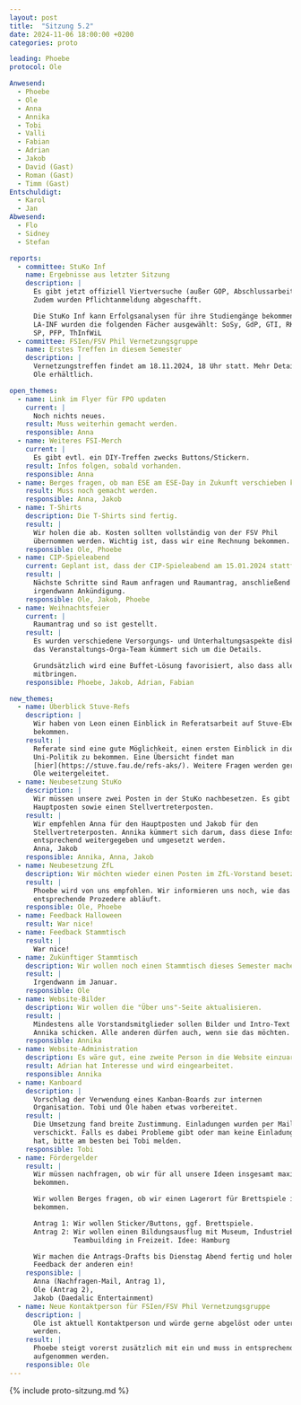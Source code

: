 ```yaml
---
layout: post
title:  "Sitzung 5.2"
date: 2024-11-06 18:00:00 +0200
categories: proto

leading: Phoebe
protocol: Ole

Anwesend:
  - Phoebe
  - Ole
  - Anna
  - Annika
  - Tobi
  - Valli
  - Fabian
  - Adrian
  - Jakob
  - David (Gast)
  - Roman (Gast)
  - Timm (Gast)
Entschuldigt:
  - Karol
  - Jan
Abwesend:
  - Flo
  - Sidney
  - Stefan

reports:
  - committee: StuKo Inf
    name: Ergebnisse aus letzter Sitzung
    description: |
      Es gibt jetzt offiziell Viertversuche (außer GOP, Abschlussarbeiten).
      Zudem wurden Pflichtanmeldung abgeschafft.

      Die StuKo Inf kann Erfolgsanalysen für ihre Studiengänge bekommen. Für
      LA-INF wurden die folgenden Fächer ausgewählt: SoSy, GdP, GTI, RK, EidA,
      SP, PFP, ThInfWiL
  - committee: FSIen/FSV Phil Vernetzungsgruppe
    name: Erstes Treffen in diesem Semester
    description: |
      Vernetzungstreffen findet am 18.11.2024, 18 Uhr statt. Mehr Details bei
      Ole erhältlich.

open_themes:
  - name: Link im Flyer für FPO updaten
    current: |
      Noch nichts neues.
    result: Muss weiterhin gemacht werden.
    responsible: Anna
  - name: Weiteres FSI-Merch
    current: |
      Es gibt evtl. ein DIY-Treffen zwecks Buttons/Stickern.
    result: Infos folgen, sobald vorhanden.
    responsible: Anna
  - name: Berges fragen, ob man ESE am ESE-Day in Zukunft verschieben kann
    result: Muss noch gemacht werden.
    responsible: Anna, Jakob
  - name: T-Shirts
    description: Die T-Shirts sind fertig.
    result: |
      Wir holen die ab. Kosten sollten vollständig von der FSV Phil
      übernommen werden. Wichtig ist, dass wir eine Rechnung bekommen.
    responsible: Ole, Phoebe
  - name: CIP-Spieleabend
    current: Geplant ist, dass der CIP-Spieleabend am 15.01.2024 stattfindet.
    result: |
      Nächste Schritte sind Raum anfragen und Raumantrag, anschließend
      irgendwann Ankündigung.
    responsible: Ole, Jakob, Phoebe
  - name: Weihnachtsfeier
    current: |
      Raumantrag und so ist gestellt.
    result: |
      Es wurden verschiedene Versorgungs- und Unterhaltungsaspekte diskutiert,
      das Veranstaltungs-Orga-Team kümmert sich um die Details.

      Grundsätzlich wird eine Buffet-Lösung favorisiert, also dass alle etwas
      mitbringen.
    responsible: Phoebe, Jakob, Adrian, Fabian

new_themes:
  - name: Überblick Stuve-Refs
    description: |
      Wir haben von Leon einen Einblick in Referatsarbeit auf Stuve-Ebene
      bekommen.
    result: |
      Referate sind eine gute Möglichkeit, einen ersten Einblick in die
      Uni-Politik zu bekommen. Eine Übersicht findet man
      [hier](https://stuve.fau.de/refs-aks/). Weitere Fragen werden gerne von
      Ole weitergeleitet.
  - name: Neubesetzung StuKo
    description: |
      Wir müssen unsere zwei Posten in der StuKo nachbesetzen. Es gibt einen
      Hauptposten sowie einen Stellvertreterposten.
    result: |
      Wir empfehlen Anna für den Hauptposten und Jakob für den
      Stellvertreterposten. Annika kümmert sich darum, dass diese Infos
      entsprechend weitergegeben und umgesetzt werden.
      Anna, Jakob
    responsible: Annika, Anna, Jakob
  - name: Neubesetzung ZfL
    description: Wir möchten wieder einen Posten im ZfL-Vorstand besetzen.
    result: |
      Phoebe wird von uns empfohlen. Wir informieren uns noch, wie das
      entsprechende Prozedere abläuft.
    responsible: Ole, Phoebe
  - name: Feedback Halloween
    result: War nice!
  - name: Feedback Stammtisch
    result: |
      War nice!
  - name: Zukünftiger Stammtisch
    description: Wir wollen noch einen Stammtisch dieses Semester machen.
    result: |
      Irgendwann im Januar.
    responsible: Ole
  - name: Website-Bilder
    description: Wir wollen die "Über uns"-Seite aktualisieren.
    result: |
      Mindestens alle Vorstandsmitglieder sollen Bilder und Intro-Text an
      Annika schicken. Alle anderen dürfen auch, wenn sie das möchten.
    responsible: Annika
  - name: Website-Administration
    description: Es wäre gut, eine zweite Person in die Website einzuarbeiten.
    result: Adrian hat Interesse und wird eingearbeitet.
    responsible: Annika
  - name: Kanboard
    description: |
      Vorschlag der Verwendung eines Kanban-Boards zur internen
      Organisation. Tobi und Ole haben etwas vorbereitet.
    result: |
      Die Umsetzung fand breite Zustimmung. Einladungen wurden per Mail
      verschickt. Falls es dabei Probleme gibt oder man keine Einladung bekommen
      hat, bitte am besten bei Tobi melden.
    responsible: Tobi
  - name: Fördergelder
    result: |
      Wir müssen nachfragen, ob wir für all unsere Ideen insgesamt maximal 2000€
      bekommen.

      Wir wollen Berges fragen, ob wir einen Lagerort für Brettspiele in der Uni
      bekommen.

      Antrag 1: Wir wollen Sticker/Buttons, ggf. Brettspiele.
      Antrag 2: Wir wollen einen Bildungsausflug mit Museum, Industriebesuch,
                Teambuilding in Freizeit. Idee: Hamburg

      Wir machen die Antrags-Drafts bis Dienstag Abend fertig und holen explizit
      Feedback der anderen ein!
    responsible: |
      Anna (Nachfragen-Mail, Antrag 1),
      Ole (Antrag 2),
      Jakob (Daedalic Entertainment)
  - name: Neue Kontaktperson für FSIen/FSV Phil Vernetzungsgruppe
    description: |
      Ole ist aktuell Kontaktperson und würde gerne abgelöst oder unterstützt
      werden.
    result: |
      Phoebe steigt vorerst zusätzlich mit ein und muss in entsprechende Gruppe
      aufgenommen werden.
    responsible: Ole
---
```

{% include proto-sitzung.md %}
